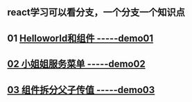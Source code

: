## react学习可以看分支，一个分支一个知识点

## 01 [Helloworld和组件 -----demo01](https://github.com/yirenchuangke/ReactLearn/tree/demo01) 

## [02 小姐姐服务菜单 -----demo02](https://github.com/yirenchuangke/ReactLearn/tree/demo02)

## [03 组件拆分父子传值 -----demo03](https://github.com/yirenchuangke/ReactLearn/tree/demo03)